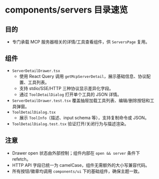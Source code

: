 # components/servers 目录速览

## 目的

- 专门承载 MCP 服务器相关的详情/工具查看组件，供 `ServersPage` 复用。

## 组件

- `ServerDetailDrawer.tsx`
  - 使用 React Query 调用 `getMcpServerDetail`，展示基础信息、协议配置、工具列表。
  - 支持 stdio/SSE/HTTP 三种协议显示差异化字段。
  - 通过 `ToolDetailDialog` 打开单个工具的 JSON 详情。
- `ServerDetailDrawer.test.tsx` 覆盖抽屉加载工具列表、编辑/删除按钮和工具弹窗。
- `ToolDetailDialog.tsx`
  - 展示 `ToolInfo`（描述、input schema 等），支持复制命令或 JSON。
- `ToolDetailDialog.test.tsx` 验证打开/关闭行为与描述渲染。

## 注意

- Drawer open 状态由外部控制；组件内部在 `open && server` 条件下 refetch。
- HTTP API 字段已统一为 camelCase，组件无需额外的大小写兼容代码。
- 所有按钮/徽章均调用 `components/ui` 下的基础组件，确保主题一致。
